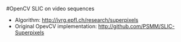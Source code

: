 #OpenCV SLIC on video sequences
- Algorithm: http://ivrg.epfl.ch/research/superpixels  
- Original OpevCV implementation: http://github.com/PSMM/SLIC-Superpixels
